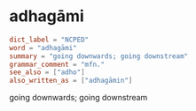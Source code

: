 # adhagāmi

``` toml
dict_label = "NCPED"
word = "adhagāmi"
summary = "going downwards; going downstream"
grammar_comment = "mfn."
see_also = ["adho"]
also_written_as = ["adhagāmin"]
```

going downwards; going downstream

